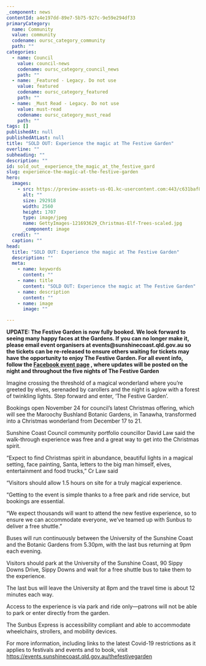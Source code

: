 ```yaml
---
_component: news
contentId: a4e197dd-89e7-5b75-927c-9e59e294df33
primaryCategory:
  name: Community
  value: community
  codename: oursc_category_community
  path: ""
categories:
  - name: Council
    value: council-news
    codename: oursc_category_council_news
    path: ""
  - name: _Featured - Legacy. Do not use
    value: featured
    codename: oursc_category_featured
    path: ""
  - name: _Must Read - Legacy. Do not use
    value: must-read
    codename: oursc_category_must_read
    path: ""
tags: []
publishedAt: null
publishedAtLast: null
title: "SOLD OUT: Experience the magic at The Festive Garden"
overline: ""
subheading: ""
description: ""
id: sold_out__experience_the_magic_at_the_festive_gard
slug: experience-the-magic-at-the-festive-garden
hero:
  images:
    - src: https://preview-assets-us-01.kc-usercontent.com:443/c631baf8-1b46-001f-580c-d0001b68b4a8/bddc7707-3d4b-4674-9510-e0a161aa4ac9/GettyImages-121693629_Christmas-Elf-Trees-scaled.jpg
      alt: ""
      size: 292918
      width: 2560
      height: 1707
      type: image/jpeg
      name: GettyImages-121693629_Christmas-Elf-Trees-scaled.jpg
      _component: image
  credit: ""
  caption: ""
head:
  title: "SOLD OUT: Experience the magic at The Festive Garden"
  description: ""
  meta:
    - name: keywords
      content: ""
    - name: title
      content: "SOLD OUT: Experience the magic at The Festive Garden"
    - name: description
      content: ""
    - name: image
      image: ""

---
```

**UPDATE: The Festive Garden is now fully booked. We look forward to seeing many happy faces at the Gardens. If you can no longer make it, please email event organisers at events\@sunshinecoast.qld.gov.au so the tickets can be re-released to ensure others waiting for tickets may have the opportunity to enjoy The Festive Garden. For all event info, follow the [Facebook event page](https://fb.me/e/18n7nszbu)
, where updates will be posted on the night and throughout the five nights of The Festive Garden**

Imagine crossing the threshold of a magical wonderland where you’re greeted by elves, serenaded by carollers and the night is aglow with a forest of twinkling lights. Step forward and enter, ‘The Festive Garden’.

Bookings open November 24 for council’s latest Christmas offering, which will see the Maroochy Bushland Botanic Gardens, in Tanawha, transformed into a Christmas wonderland from December 17 to 21.

Sunshine Coast Council community portfolio councillor David Law said the walk-through experience was free and a great way to get into the Christmas spirit.

“Expect to find Christmas spirit in abundance, beautiful lights in a magical setting, face painting, Santa, letters to the big man himself, elves, entertainment and food trucks,” Cr Law said

“Visitors should allow 1.5 hours on site for a truly magical experience.

“Getting to the event is simple thanks to a free park and ride service, but bookings are essential.

“We expect thousands will want to attend the new festive experience, so to ensure we can accommodate everyone, we’ve teamed up with Sunbus to deliver a free shuttle.”

Buses will run continuously between the University of the Sunshine Coast and the Botanic Gardens from 5.30pm, with the last bus returning at 9pm each evening.

Visitors should park at the University of the Sunshine Coast, 90 Sippy Downs Drive, Sippy Downs and wait for a free shuttle bus to take them to the experience.

The last bus will leave the University at 8pm and the travel time is about 12 minutes each way.

Access to the experience is via park and ride only—patrons will not be able to park or enter directly from the garden.

The Sunbus Express is accessibility compliant and able to accommodate wheelchairs, strollers, and mobility devices.

For more information, including links to the latest Covid-19 restrictions as it applies to festivals and events and to book, visit <https://events.sunshinecoast.qld.gov.au/thefestivegarden>
